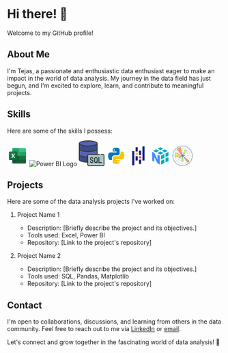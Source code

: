 # Hi there! 👋

Welcome to my GitHub profile!

## About Me

I'm Tejas, a passionate and enthusiastic data enthusiast eager to make an impact in the world of data analysis. My journey in the data field has just begun, and I'm excited to explore, learn, and contribute to meaningful projects.

## Skills

Here are some of the skills I possess:

![Excel Logo](/logos/icons8-excel-48.png)
![Power BI Logo](https://img.icons8.com/color/48/000000/power-bi.png)
![SQL Logo](/logos/icons8-sql-60.png)
![Python Logo](/logos/icons8-python-48.png)
![Pandas Logo](/logos/icons8-pandas-48.png)
![NumPy Logo](/logos/icons8-numpy-48.png)
![Matplotlib Logo](/logos/Matplotlib.png)

## Projects

Here are some of the data analysis projects I've worked on:

1. Project Name 1
   - Description: [Briefly describe the project and its objectives.]
   - Tools used: Excel, Power BI
   - Repository: [Link to the project's repository]

2. Project Name 2
   - Description: [Briefly describe the project and its objectives.]
   - Tools used: SQL, Pandas, Matplotlib
   - Repository: [Link to the project's repository]


## Contact

I'm open to collaborations, discussions, and learning from others in the data community. Feel free to reach out to me via [LinkedIn](https://www.linkedin.com/in/yourlinkedinprofile) or [email](mailto:tejasgorule39@gmail.com).

Let's connect and grow together in the fascinating world of data analysis! 🚀
